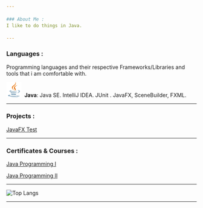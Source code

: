 ```yaml
---

### About Me :
I like to do things in Java.

---
```


### Languages :
Programming languages and their respective Frameworks/Libraries and tools that i am comfortable with.
<div>
  <img src="https://github.com/JeremiasArian/Images/blob/main/java-14-logo-1533676477.png" title="Java" alt="Java" width="40" height="40"/>&nbsp; <strong>Java</strong>: Java SE. IntelliJ IDEA. JUnit . JavaFX, SceneBuilder, FXML.
<div>

---

### Projects :

<p><a title="JavaFX Test" href="https://github.com/JeremiasArian/javafx-test" target="_blank">JavaFX Test</a></p>

---

### Certificates & Courses :
<div>
  <p><a title="Java Programming I &middot; University of Helsinki" href="https://certificates.mooc.fi/validate/anwzi52aizc">Java Programming I</a></p>
  <p><a title="Java Programming II &middot; University of Helsinki" href="https://certificates.mooc.fi/validate/ga18hrv837s">Java Programming II</a></p>
</div>

---


![Top Langs](https://github-readme-stats.vercel.app/api/top-langs/?username=JeremiasArian&layout=compact&hide_border=true&theme=transparent)

---
